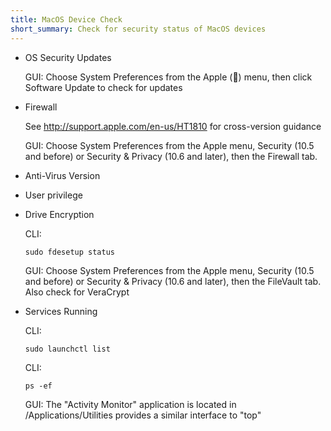 ```yaml
---
title: MacOS Device Check
short_summary: Check for security status of MacOS devices
---
```

* OS Security Updates

  GUI: Choose System Preferences from the Apple () menu, then click Software
  Update to check for updates

* Firewall

   See http://support.apple.com/en-us/HT1810 for cross-version guidance

  GUI: Choose System Preferences from the Apple menu, Security (10.5 and before)
  or Security & Privacy (10.6 and later), then the Firewall tab.

* Anti-Virus Version
* User privilege
* Drive Encryption 

  CLI:

  `sudo fdesetup status`

  GUI: Choose System Preferences from the Apple menu, Security (10.5 and before)
  or Security & Privacy (10.6 and later), then the FileVault tab.  Also check
  for VeraCrypt

* Services Running

  CLI:

  `sudo launchctl list`

  CLI:

  `ps -ef`

  GUI: The "Activity Monitor" application is located in /Applications/Utilities
  provides a similar interface to "top"
